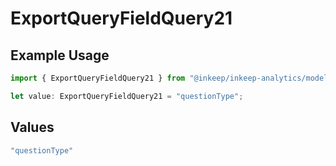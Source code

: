 # ExportQueryFieldQuery21

## Example Usage

```typescript
import { ExportQueryFieldQuery21 } from "@inkeep/inkeep-analytics/models/operations";

let value: ExportQueryFieldQuery21 = "questionType";
```

## Values

```typescript
"questionType"
```